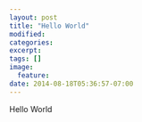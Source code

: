 ```yaml
---
layout: post
title: "Hello World"
modified:
categories: 
excerpt:
tags: []
image:
  feature:
date: 2014-08-18T05:36:57-07:00
---
```


Hello World
